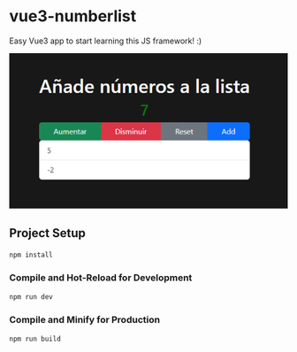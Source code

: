 # vue3-numberlist

Easy Vue3 app to start learning this JS framework! :)

![Image text](https://github.com/lucas-jb/vue3-numberlist/blob/main/.img/image2.PNG)

## Project Setup

```sh
npm install
```

### Compile and Hot-Reload for Development

```sh
npm run dev
```

### Compile and Minify for Production

```sh
npm run build
```
